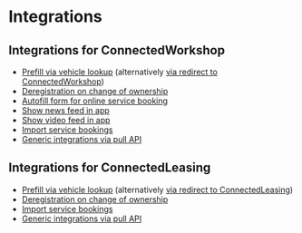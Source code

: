 # Integrations

## Integrations for ConnectedWorkshop

 * [Prefill via vehicle lookup](./integrations/vehicle-lookup.md) (alternatively [via redirect to ConnectedWorkshop](./workshop.md))
 * [Deregistration on change of ownership](./integrations/ownership-change.md)
 * [Autofill form for online service booking](./integrations/booking-autofill.md)
 * [Show news feed in app](./integrations/news-api.md)
 * [Show video feed in app](./integrations/videos-api.md)
 * [Import service bookings](./integrations/booking-import.md)
 * [Generic integrations via pull API](./integrations/pull-api.md)

## Integrations for ConnectedLeasing

 * [Prefill via vehicle lookup](./integrations/vehicle-lookup.md) (alternatively [via redirect to ConnectedLeasing](./workshop.md))
 * [Deregistration on change of ownership](./integrations/ownership-change.md)
 * [Import service bookings](./integrations/booking-import.md)
 * [Generic integrations via pull API](./integrations/pull-api.md)
 